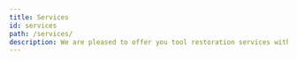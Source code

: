 ```yaml
---
title: Services
id: services
path: /services/
description: We are pleased to offer you tool restoration services with high-strength, wear-resistant PVD- and DLC-coatings.
---
```

